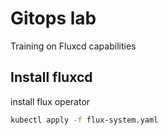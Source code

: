 # Gitops lab

Training on Fluxcd capabilities

## Install fluxcd

install flux operator
```bash
kubectl apply -f flux-system.yaml
```